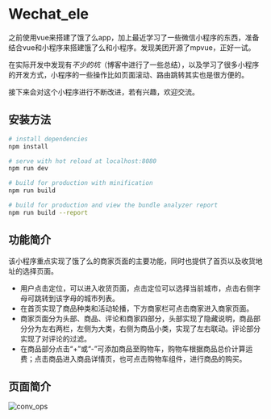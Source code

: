 # Wechat_ele

之前使用vue来搭建了饿了么app，加上最近学习了一些微信小程序的东西，准备结合vue和小程序来搭建饿了么和小程序。发现美团开源了mpvue，正好一试。

在实际开发中发现有*不少的坑*（博客中进行了一些总结），以及学习了很多小程序的开发方式，小程序的一些操作比如页面滚动、路由跳转其实也是很方便的。

接下来会对这个小程序进行不断改进，若有兴趣，欢迎交流。

## 安装方法

``` bash
# install dependencies
npm install

# serve with hot reload at localhost:8080
npm run dev

# build for production with minification
npm run build

# build for production and view the bundle analyzer report
npm run build --report
```

## 功能简介
该小程序重点实现了饿了么的商家页面的主要功能，同时也提供了首页以及收货地址的选择页面。
+ 用户点击定位，可以进入收货页面，点击定位可以选择当前城市，点击右侧字母可跳转到该字母的城市列表。
+ 在首页实现了商品种类和活动轮播，下方商家栏可点击商家进入商家页面。
+ 商家页面分为头部、商品、评论和商家四部分，头部实现了隐藏说明，商品部分分为左右两栏，左侧为大类，右侧为商品小类，实现了左右联动。评论部分实现了对评论的过滤。
+ 在商品部分点击“+”或“-”可添加商品至购物车，购物车根据商品总价计算运费；点击商品进入商品详情页，也可点击购物车组件，进行商品的购买。

## 页面简介

![conv_ops](https://github.com/zhaoangus/wechat_angus/blob/master/static/image/ele.gif)